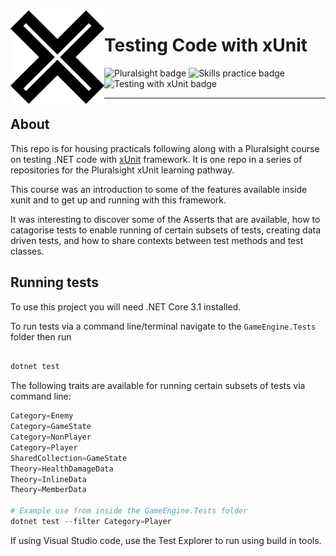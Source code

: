 <img src="./_docs/2092016.png" align="left" height="150px" />

# Testing Code with xUnit

![Pluralsight badge](https://img.shields.io/badge/-Pluralsight-grey?style=flat-square&logo=pluralsight)
![Skills practice badge](https://img.shields.io/badge/Skills-Practice-ff69b4?style=flat-square)
![Testing with xUnit badge](https://img.shields.io/badge/Testing-xUnit-black?style=flat-square)

----

## About

This repo is for housing practicals following along with a Pluralsight course on testing .NET code with [xUnit](https://xunit.net/) framework. It is one repo in a series of repositories for the Pluralsight xUnit learning pathway.

This course was an introduction to some of the features available inside xunit and to get up and running with this framework.

It was interesting to discover some of the Asserts that are available, how to catagorise tests to enable running of certain subsets of tests, creating data driven tests, and how to share contexts between test methods and test classes.

## Running tests

To use this project you will need .NET Core 3.1 installed.

To run tests via a command line/terminal navigate to the ```GameEngine.Tests``` folder then run

```powershell

dotnet test

```

The following traits are available for running certain subsets of tests via command line:

```powershell
Category=Enemy
Category=GameState
Category=NonPlayer
Category=Player
SharedCollection=GameState
Theory=HealthDamageData
Theory=InlineData
Theory=MemberData

# Example use from inside the GameEngine.Tests folder
dotnet test --filter Category=Player
```

If using Visual Studio code, use the Test Explorer to run using build in tools.
